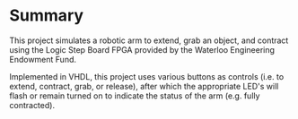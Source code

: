 # Summary
This project simulates a robotic arm to extend, grab an object, and contract using the Logic Step Board FPGA provided by the Waterloo Engineering Endowment Fund.

Implemented in VHDL, this project uses various buttons as controls (i.e. to extend, contract, grab, or release), after which the appropriate LED's will flash or remain turned on to indicate the status of the arm (e.g. fully contracted).
